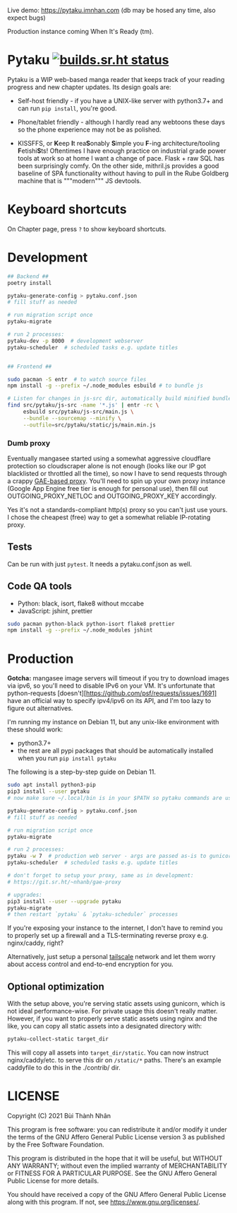 Live demo: https://pytaku.imnhan.com
(db may be hosed any time, also expect bugs)

Production instance coming When It's Ready (tm).

# Pytaku [![builds.sr.ht status](https://builds.sr.ht/~nhanb/pytaku/commits/master.svg)](https://builds.sr.ht/~nhanb/pytaku/commits/master?)

Pytaku is a WIP web-based manga reader that keeps track of your reading
progress and new chapter updates. Its design goals are:

- Self-host friendly - if you have a UNIX-like server with python3.7+ and can
  run `pip install`, you're good.

- Phone/tablet friendly - although I hardly read any webtoons these days so the
  phone experience may not be as polished.

- KISSFFS, or **K**eep **I**t rea**S**onably **S**imple you **F**-ing
  architecture/tooling **F**etishi**S**ts! Oftentimes I have enough practice on
  industrial grade power tools at work so at home I want a change of pace.
  Flask + raw SQL has been surprisingly comfy. On the other side, mithril.js
  provides a good baseline of SPA functionality without having to pull in the
  Rube Goldberg machine that is """modern""" JS devtools.

# Keyboard shortcuts

On Chapter page, press `?` to show keyboard shortcuts.

# Development

```sh
## Backend ##
poetry install

pytaku-generate-config > pytaku.conf.json
# fill stuff as needed

# run migration script once
pytaku-migrate

# run 2 processes:
pytaku-dev -p 8000  # development webserver
pytaku-scheduler  # scheduled tasks e.g. update titles


## Frontend ##

sudo pacman -S entr  # to watch source files
npm install -g --prefix ~/.node_modules esbuild # to bundle js

# Listen for changes in js-src dir, automatically build minified bundle:
find src/pytaku/js-src -name '*.js' | entr -rc \
     esbuild src/pytaku/js-src/main.js \
     --bundle --sourcemap --minify \
     --outfile=src/pytaku/static/js/main.min.js
```

### Dumb proxy

Eventually mangasee started using a somewhat aggressive cloudflare protection
so cloudscraper alone is not enough (looks like our IP got blacklisted or
throttled all the time), so now I have to send requests through a crappy
[GAE-based proxy](https://git.sr.ht/~nhanb/gae-proxy). You'll need to spin up
your own proxy instance (Google App Engine free tier is enough for personal
use), then fill out OUTGOING_PROXY_NETLOC and OUTGOING_PROXY_KEY accordingly.

Yes it's not a standards-compliant http(s) proxy so you can't just use yours. I
chose the cheapest (free) way to get a somewhat reliable IP-rotating proxy.

## Tests

Can be run with just `pytest`. It needs a pytaku.conf.json as well.

## Code QA tools

- Python: black, isort, flake8 without mccabe
- JavaScript: jshint, prettier

```sh
sudo pacman python-black python-isort flake8 prettier
npm install -g --prefix ~/.node_modules jshint
```

# Production

**Gotcha:** mangasee image servers will timeout if you try to download images
via ipv6, so you'll need to disable IPv6 on your VM. It's unfortunate that
python-requests [doesn't][https://github.com/psf/requests/issues/1691] have an
official way to specify ipv4/ipv6 on its API, and I'm too lazy to figure out
alternatives.

I'm running my instance on Debian 11, but any unix-like environment with these
should work:

- python3.7+
- the rest are all pypi packages that should be automatically installed when
  you run `pip install pytaku`

The following is a step-by-step guide on Debian 11.

```sh
sudo apt install python3-pip
pip3 install --user pytaku
# now make sure ~/.local/bin is in your $PATH so pytaku commands are usable

pytaku-generate-config > pytaku.conf.json
# fill stuff as needed

# run migration script once
pytaku-migrate

# run 2 processes:
pytaku -w 7  # production web server - args are passed as-is to gunicorn
pytaku-scheduler  # scheduled tasks e.g. update titles

# don't forget to setup your proxy, same as in development:
# https://git.sr.ht/~nhanb/gae-proxy

# upgrades:
pip3 install --user --upgrade pytaku
pytaku-migrate
# then restart `pytaku` & `pytaku-scheduler` processes
```

If you're exposing your instance to the internet, I don't have to remind you to
properly set up a firewall and a TLS-terminating reverse proxy e.g.
nginx/caddy, right?

Alternatively, just setup a personal [tailscale](https://tailscale.com/)
network and let them worry about access control and end-to-end encryption for
you.

## Optional optimization

With the setup above, you're serving static assets using gunicorn, which is not
ideal performance-wise. For private usage this doesn't really matter. However,
if you want to properly serve static assets using nginx and the like, you can
copy all static assets into a designated directory with:

```sh
pytaku-collect-static target_dir
```

This will copy all assets into `target_dir/static`. You can now instruct
nginx/caddy/etc. to serve this dir on `/static/*` paths. There's an example
caddyfile to do this in the ./contrib/ dir.

# LICENSE

Copyright (C) 2021 Bùi Thành Nhân

This program is free software: you can redistribute it and/or modify it under
the terms of the GNU Affero General Public License version 3 as published by
the Free Software Foundation.

This program is distributed in the hope that it will be useful, but WITHOUT ANY
WARRANTY; without even the implied warranty of MERCHANTABILITY or FITNESS FOR A
PARTICULAR PURPOSE.  See the GNU Affero General Public License for more
details.

You should have received a copy of the GNU Affero General Public License along
with this program.  If not, see <https://www.gnu.org/licenses/>.
